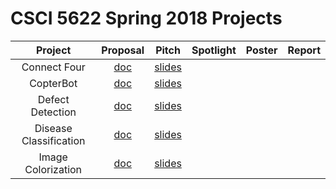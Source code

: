 # CSCI 5622 Spring 2018 Projects

| Project          | Proposal      | Pitch  | Spotlight  | Poster | Report  | 
|:----------------:|:-------------:|:------:|:----------:|:------:|:-------:|
| Connect Four     | [doc](https://www.cs.colorado.edu/~ketelsen/files/courses/csci5622/project_pitches/ConnectFour/proposal.pdf) | [slides](https://www.cs.colorado.edu/~ketelsen/files/courses/csci5622/project_pitches/ConnectFour/presentation.pdf)	    | 	         |        |		    |
| CopterBot        | [doc](https://www.cs.colorado.edu/~ketelsen/files/courses/csci5622/project_pitches/CopterBot/proposal.pdf) | [slides](https://www.cs.colorado.edu/~ketelsen/files/courses/csci5622/project_pitches/CopterBot/presentation.pdf)	    | 	         |        |		    |
| Defect Detection        | [doc](https://www.cs.colorado.edu/~ketelsen/files/courses/csci5622/project_pitches/DefectDetection/proposal.pdf) | [slides](https://www.cs.colorado.edu/~ketelsen/files/courses/csci5622/project_pitches/DefectDetection/presentation.pdf)	    | 	         |        |		    |
| Disease Classification| [doc](https://www.cs.colorado.edu/~ketelsen/files/courses/csci5622/project_pitches/DiseaseClassification/proposal.pdf) | [slides](https://www.cs.colorado.edu/~ketelsen/files/courses/csci5622/project_pitches/DiseaseClassification/presentation.pdf)	    | 	         |        |		    |
| Image Colorization| [doc](https://www.cs.colorado.edu/~ketelsen/files/courses/csci5622/project_pitches/ImageColorization/proposal.pdf) | [slides](https://www.cs.colorado.edu/~ketelsen/files/courses/csci5622/project_pitches/ImageColorization/presentation.pdf)	    | 	         |        |		    |

